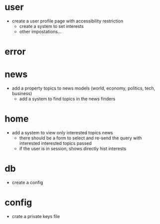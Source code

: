 # user
- create a user profile page with accessibility restriction
    - create a system to set interests
    - other impostations...

# error

# news
- add a property topics to news models (world, economy, politics, tech, business)
    - add a system to find topics in the news finders
    
# home
- add a system to view only interested topics news
    - there should be a form to select and re-send the query with interested interested topics passed
    - if the user is in session, shows directly hist interests

# db
- create a config

# config
- crate a private keys file